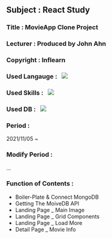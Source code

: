 ## Subject : React Study
### Title : MovieApp Clone Project
### Lecturer : Produced by John Ahn
### Copyright : Inflearn
### Used Langauge : &nbsp; <img src="https://img.shields.io/badge/JavaScript-F7DF1E?style=for-the-badge&logo=JavaScript&logoColor=white">
### Used Skills : &nbsp; <img src="https://img.shields.io/badge/React-61DAFB?style=for-the-badge&logo=React&logoColor=white"> &nbsp;
### Used DB : &nbsp; <img src= "https://img.shields.io/badge/MongoDB-47A248?style=for-the-badge&logo=MongoDB&logoColor=white">
### Period :
2021/11/05 ~
### Modify Period :
...
### Function of Contents : 
* Boiler-Plate & Connect MongoDB
* Getting The MoiveDB API
* Landing Page _ Main Image
* Landing Page _ Grid Components
* Landing Page _ Load More
* Detail Page _ Movie Info
